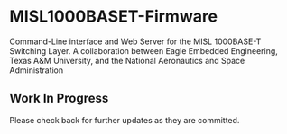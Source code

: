 # MISL1000BASET-Firmware
Command-Line interface and Web Server for the MISL 1000BASE-T Switching Layer. A collaboration between Eagle Embedded Engineering, Texas A&amp;M University, and the National Aeronautics and Space Administration


## Work In Progress
Please check back for further updates as they are committed.
